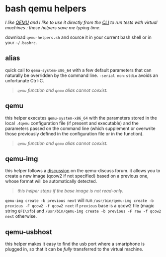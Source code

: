 # bash qemu helpers

_I like [QEMU](https://www.qemu.org/) and I like to use it directly from the [CLI](https://qemu.readthedocs.io/) to run tests with virtual machines : these helpers save me typing time._

download `qemu-helpers.sh` and source it in your current bash shell or in your `~/.bashrc`.



## alias

quick call to `qemu-system-x86_64` with a few default parameters that can naturally be overridden by the command line.
`-serial mon:stdio` avoids an unfortunate Ctrl-C.

> _`qemu` function and `qemu` alias cannot coexist._



## qemu

this helper executes `qemu-system-x86_64` with the parameters stored in the local `.4qemu` configuration file (if present and executable) and the parameters passed on the command line (which supplement or overwrite those previously defined in the configuration file or in the function).

> _`qemu` function and `qemu` alias cannot coexist._



## qemu-img

this helper follows a [discussion](https://mail.gnu.org./archive/html/qemu-discuss/2024-04/msg00017.html) on the qemu-discuss forum.
it allows you to create a new image (qcow2 if not specified) based on a previous one, whose format will be automatically detected.

> _this helper stops if the base image is not read-only._

`qemu-img create -b previous next` will run `/usr/bin/qemu-img create -b previous -F qcow2 -f qcow2 next` if `previous` base is a qcow2 file (magic string `QFI\xfb`) and `/usr/bin/qemu-img create -b previous -F raw -f qcow2 next` otherwise.



## qemu-usbhost

this helper makes it easy to find the usb port where a smartphone is plugged in, so that it can be _fully_ transferred to the virtual machine.

